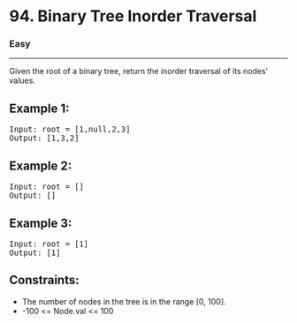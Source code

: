 # 94. Binary Tree Inorder Traversal

### Easy

---

Given the root of a binary tree, return the inorder traversal of its nodes' values.

## Example 1:

<pre>
Input: root = [1,null,2,3]
Output: [1,3,2]
</pre>

## Example 2:

<pre>
Input: root = []
Output: []
</pre>

## Example 3:

<pre>
Input: root = [1]
Output: [1]
</pre>

## Constraints:

- The number of nodes in the tree is in the range [0, 100].
- -100 <= Node.val <= 100
